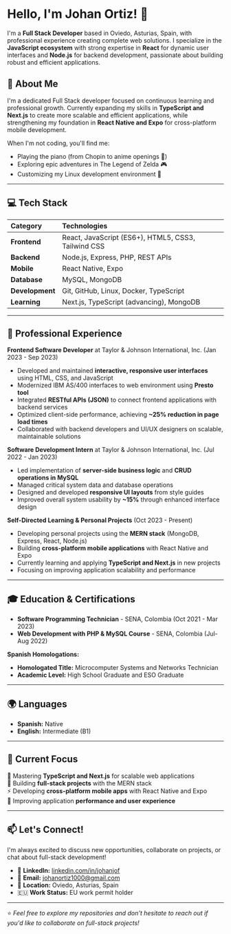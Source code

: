 # Hello, I'm Johan Ortiz! 👋

I'm a **Full Stack Developer** based in Oviedo, Asturias, Spain, with professional experience creating complete web solutions. I specialize in the **JavaScript ecosystem** with strong expertise in **React** for dynamic user interfaces and **Node.js** for backend development, passionate about building robust and efficient applications.

## 🚀 About Me

I'm a dedicated Full Stack developer focused on continuous learning and professional growth. Currently expanding my skills in **TypeScript and Next.js** to create more scalable and efficient applications, while strengthening my foundation in **React Native and Expo** for cross-platform mobile development.

When I'm not coding, you'll find me:
* Playing the piano (from Chopin to anime openings 🎹)
* Exploring epic adventures in The Legend of Zelda 🎮
* Customizing my Linux development environment 🐧

---

## 💻 Tech Stack

| Category | Technologies |
|:---------|:-------------|
| **Frontend** | React, JavaScript (ES6+), HTML5, CSS3, Tailwind CSS |
| **Backend** | Node.js, Express, PHP, REST APIs |
| **Mobile** | React Native, Expo |
| **Database** | MySQL, MongoDB |
| **Development** | Git, GitHub, Linux, Docker, TypeScript |
| **Learning** | Next.js, TypeScript (advancing), MongoDB |

---

## 🏢 Professional Experience

**Frontend Software Developer** at Taylor & Johnson International, Inc. (Jan 2023 - Sep 2023)
- Developed and maintained **interactive, responsive user interfaces** using HTML, CSS, and JavaScript
- Modernized IBM AS/400 interfaces to web environment using **Presto tool**
- Integrated **RESTful APIs (JSON)** to connect frontend applications with backend services
- Optimized client-side performance, achieving **~25% reduction in page load times**
- Collaborated with backend developers and UI/UX designers on scalable, maintainable solutions

**Software Development Intern** at Taylor & Johnson International, Inc. (Jul 2022 - Jan 2023)
- Led implementation of **server-side business logic** and **CRUD operations in MySQL**
- Managed critical system data and database operations
- Designed and developed **responsive UI layouts** from style guides
- Improved overall system usability by **~15%** through enhanced interface design

**Self-Directed Learning & Personal Projects** (Oct 2023 - Present)
- Developing personal projects using the **MERN stack** (MongoDB, Express, React, Node.js)
- Building **cross-platform mobile applications** with React Native and Expo
- Currently learning and applying **TypeScript and Next.js** in new projects
- Focusing on improving application scalability and performance

---

## 🎓 Education & Certifications

- **Software Programming Technician** - SENA, Colombia (Oct 2021 - Mar 2023)
- **Web Development with PHP & MySQL Course** - SENA, Colombia (Jul-Aug 2022)

**Spanish Homologations:**
- **Homologated Title:** Microcomputer Systems and Networks Technician
- **Academic Level:** High School Graduate and ESO Graduate

---

## 🌍 Languages

- **Spanish:** Native
- **English:** Intermediate (B1)

---

## 📍 Current Focus

🔭 Mastering **TypeScript and Next.js** for scalable web applications  
🌱 Building **full-stack projects** with the MERN stack  
⚡ Developing **cross-platform mobile apps** with React Native and Expo  
🚀 Improving application **performance and user experience**

---

## 📫 Let's Connect!

I'm always excited to discuss new opportunities, collaborate on projects, or chat about full-stack development!

* 💼 **LinkedIn:** [linkedin.com/in/johanjof](https://www.linkedin.com/in/johanjof)
* 📧 **Email:** johanortiz1000@gmail.com
* 📍 **Location:** Oviedo, Asturias, Spain
* 🇪🇺 **Work Status:** EU work permit holder

---

⭐ *Feel free to explore my repositories and don't hesitate to reach out if you'd like to collaborate on full-stack projects!*
